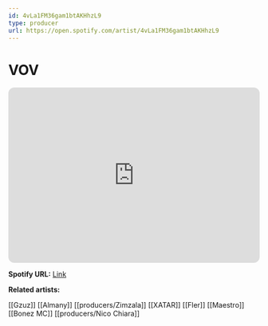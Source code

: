 ```yaml
---
id: 4vLa1FM36gam1btAKHhzL9
type: producer
url: https://open.spotify.com/artist/4vLa1FM36gam1btAKHhzL9
---
```

# VOV

<iframe style="border-radius:12px" src="https://open.spotify.com/embed/artist/4vLa1FM36gam1btAKHhzL9" width="100%" height="352" frameBorder="0" allowfullscreen="" allow="autoplay; clipboard-write; encrypted-media; fullscreen; picture-in-picture" loading="lazy"></iframe>

**Spotify URL:** [Link](https://open.spotify.com/artist/4vLa1FM36gam1btAKHhzL9)

**Related artists:**

[[Gzuz]]
[[Almany]]
[[producers/Zimzala]]
[[XATAR]]
[[Fler]]
[[Maestro]]
[[Bonez MC]]
[[producers/Nico Chiara]]
